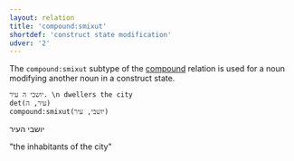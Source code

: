 ```yaml
---
layout: relation
title: 'compound:smixut'
shortdef: 'construct state modification'
udver: '2'
---
```


The `compound:smixut` subtype of the [compound]() relation is used for a noun modifying another
noun in a construct state.

~~~ sdparse
יושבי ה עיר. \n dwellers the city
det(עיר, ה)
compound:smixut(יושבי, עיר)
~~~

יושבי העיר

"the inhabitants of the city"
<!-- Interlanguage links updated Po lis 14 15:35:16 CET 2022 -->
